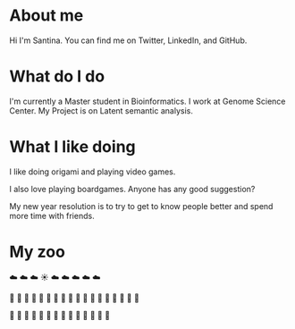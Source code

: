 # About me
Hi I'm Santina. You can find me on Twitter, LinkedIn, and GitHub. 

# What do I do 

I'm currently a Master student in Bioinformatics. I work at Genome Science Center. My Project is on Latent semantic analysis. 

# What I like doing 

I like doing origami and playing video games. 

I also love playing boardgames. Anyone has any good suggestion? 

My new year resolution is to try to get to know people better and spend more time with friends. 

# My zoo

:cloud: :cloud: :cloud: :sunny: :cloud: :cloud: :cloud: :cloud: :cloud:

:boar: :boar: :boar: :boar: 
:dromedary_camel: :dromedary_camel: :dromedary_camel: :dromedary_camel: 
:ox: :ox: :ox: :ox:  :leopard: :leopard:
:snake: :snake: :snake: :snake: 

:sunflower: :evergreen_tree: :sunflower: :evergreen_tree:  :sunflower: :evergreen_tree:  :sunflower:
:tulip: :evergreen_tree: :tulip: :evergreen_tree:  :tulip: :evergreen_tree:  :tulip: